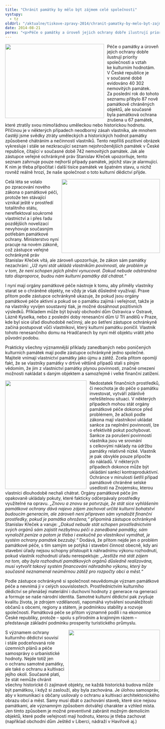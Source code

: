 ```yaml
---
title: "Chránit památky by mělo být zájmem celé společnosti"
vystupy:
  - tz
oldUrl: "/aktualne/tiskove-zpravy-2014/chranit-pamatky-by-melo-byt-zajmem-cele-spolecnosti"
date: 2014-08-21
perex: "<p>Péče o památky a úroveň jejich ochrany dobře ilustrují priority společnosti a vztah ke kulturním hodnotám. Už nyní stát ukládá vlastníkům povinnosti pečovat o památky, ale problém je v tom, že není schopen jejich plnění vynucovat. Dokud nebude odstraněna tato disproporce, budou nám kulturní památky dál chátrat.</p>"
---
```


<!-- imported from the old website -->

<p><img src="/uploads-import/uploads/RTEmagicC_zamek-breclav1.jpg.jpg" style="FLOAT: left; PADDING-RIGHT: 10px" height="241" width="322" alt="" />Péče o památky a úroveň jejich ochrany dobře ilustrují priority společnosti a vztah ke kulturním hodnotám. V České republice je v současné době evidováno 40 302 nemovitých památek. Za poslední rok do tohoto seznamu přibylo 87 nově památkově chráněných objektů, ale současně byla památková ochrana zrušena u 67 památek, které ztratily svou mimořádnou uměleckou nebo historickou hodnotu. Příčinou je v některých případech neodborný zásah vlastníka, ale mnohem častěji jsme svědky ztráty uměleckých a historických hodnot památky způsobené chátráním a nečinností vlastníků. Tento nepříliš pozitivní obrázek vykresluje i stále se nezkracující seznam nejohroženějších památek v České republice, čítající v současné době 742 nemovitých památek. Jak ale zástupce veřejné ochránkyně práv Stanislav Křeček upozorňuje, tento seznam zahrnuje pouze nejhorší případy památek, jejichž stav je alarmující. K nim je třeba připočítat i další tisíce památek ve špatném stavu, u nichž rovněž reálně hrozí, že naše společnost o toto kulturní dědictví přijde. </p><p><img src="/uploads-import/uploads/RTEmagicC_kaple-jecmeniste.jpg.jpg" style="FLOAT: right; PADDING-LEFT: 10px" height="240" width="320" alt="" />Celá léta se volalo po zpracování nového zákona o památkové péči, protože ten stávající vznikal ještě v prostředí totalitního státu, nereflektoval soukromé vlastnictví a i přes řadu pozdějších novelizací nevyhovuje současným potřebám památkové ochrany. Ministerstvo nyní pracuje na novém zákoně, což zástupce veřejné ochránkyně práv Stanislav Křeček vítá, ale zároveň upozorňuje, že zákon sám památky nezachrání: <em>„Už nyní stát ukládá vlastníkům povinnosti, ale problém je v tom, že není schopen jejich plnění vynucovat. Dokud nebude odstraněna tato disproporce, budou nám kulturní památky dál chátrat.“</em></p><p>I nyní mají orgány památkové péče nástroje k tomu, aby přiměly vlastníky starat se o chráněné objekty, ne vždy je však důsledně využívají. Praxe přitom podle zástupce ochránkyně ukazuje, že pokud jsou orgány památkové péče aktivní a pokud se o památku zajímá i veřejnost, takže je na vlastníky vyvíjen soustavný tlak, je možné dosáhnout pozitivních výsledků. Příkladem může být bývalý obchodní dům Ostravica v Ostravě, Lázně Kyselka, nebo z poslední doby renesanční dům U Tří andělů v Praze, kde byl sice úřad dlouhodobě nečinný, ale po šetření zástupce ochránkyně začíná postupovat vůči vlastníkovi, který kulturní památku poničil. Vlastník tohoto renesančního domu na Hradčanech by nyní měl objektu vrátit jeho původní podobu.</p><p>Prakticky všechny významnější příklady zanedbaných nebo poničených kulturních památek mají podle zástupce ochránkyně jedno společné. Majitelé vnímají vlastnictví památky jako újmu a zátěž. Zcela přitom opomíjí fakt, že se vlastníky památky v drtivé většině případů stali s plným vědomím, že jim z vlastnictví památky plynou povinnosti, značné omezení možnosti nakládat s daným objektem a samozřejmě i velké finanční zatížení. </p><p><img src="/uploads-import/uploads/RTEmagicC_kaplicka.jpg.jpg" style="FLOAT: left; PADDING-RIGHT: 10px" height="353" width="265" alt="" />Nedostatek finančních prostředků, či neochota je do péče o památku investovat, vytváří zdánlivě neřešitelnou situaci. V některých případech mohou stát orgány památkové péče dokonce před problémem, že ačkoli podle zákona mají vlastníkovi ukládat sankce za neplnění povinností, lze o efektivitě pokut pochybovat. Sankce za porušení povinností vlastníka jsou ve srovnání s celkovými náklady na údržbu památky relativně nízké. Vlastník je pak obvykle pouze připočte do nákladů. V některých případech dokonce může být ukládání sankcí kontraproduktivní. Ochránce v minulosti šetřil případ památkově chráněné selské usedlosti na Znojemsku, kterou vlastníci dlouhodobě nechali chátrat. Orgány památkové péče jim opakovaně ukládaly pokuty, které fakticky odčerpávaly prostředky využitelné na opravu. <em>„Znovu a znovu se potvrzuje, že stát sice vyhlášením památkové ochrany dává najevo zájem zachovat určité kulturní bohatství budoucím generacím, ale zároveň není připraven sám vynaložit finanční prostředky, pokud je památka ohrožena,“</em> připomíná zástupce ochránkyně Stanislav Křeček a varuje: <em>„Dokud nebude stát schopen prostřednictvím svých orgánů sám zajistit nezbytnou péči o zanedbané památky, sám vynaložit peníze a potom je třeba i exekučně po vlastníkovi vymáhat, je systém ochrany památek bezzubý.“</em> Dodává, že přitom nejde jen o problém památkové péče, s tím samým se potýká i stavební činnost obecně, kdy ani stavební úřady nejsou schopny přistoupit k náhradnímu výkonu rozhodnutí, pokud vlastník rozhodnutí úřadu nerespektuje:<em> „Jestliže má stát zájem na tom, aby byla rozhodnutí památkových orgánů důsledně realizována, musí vytvořit takový systém financování náhradního výkonu, který by současně neznamenal neúměrnou zátěž pro rozpočty obcí a měst.“</em></p><p>Podle zástupce ochránkyně si společnost neuvědomuje význam památkové péče a nevnímá ji v celých souvislostech. Prostřednictvím kulturního dědictví se přenášejí materiální i duchovní hodnoty z generace na generaci a formuje se naše národní identita. Samotné kulturní dědictví pak zvyšuje kvalitu života, je zdrojem vzdělanosti, napomáhá vytváření sounáležitosti občanů s obcemi, regiony a státem, je podmínkou stability a rozvoje společnosti. Památková péče se přitom významně podílí i na ekonomice České republiky, protože – spolu s přírodním a krajinným rázem – představuje základní podmínku prosperity turistického průmyslu. </p><p><img src="/uploads-import/uploads/RTEmagicC_strachotice.jpg.jpg" style="FLOAT: right; PADDING-LEFT: 10px" height="167" width="298" alt="" />S významem ochrany kulturního dědictví souvisí i stále podceňovaná role územních plánů a péče samosprávy o urbanistické hodnoty. Nejde totiž jen o ochranu samotné památky, ale také o ochranu a kultivaci jejího okolí. Současně platí, že stát nemůže chránit všechny historické či zajímavé objekty, ne každá historická budova může být památkou, i když si zaslouží, aby byla zachována. Je úlohou samospráv, aby v komunikaci s občany usilovaly o ochranu a kultivaci architektonického obrazu obcí a měst. Samy musí dbát o zachování staveb, které sice nejsou památkami, ale významným způsobem dotvářejí charakter a vzhled místa. Jen tímto způsobem je možné preventivně zabránit možným demolicím objektů, které podle veřejnosti mají hodnotu, kterou je třeba zachovat (například obchodní dům Ještěd v Liberci, nádraží v Havířově aj.)</p>
